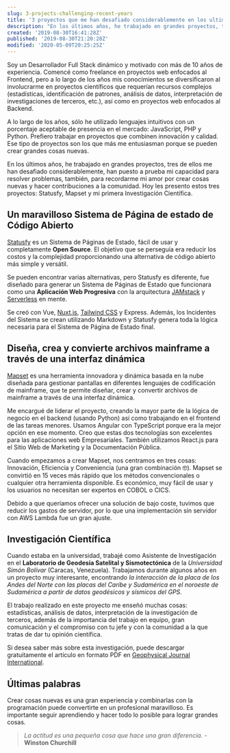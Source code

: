 ```yaml
---
slug: 3-projects-challenging-recent-years
title: '3 proyectos que me han desafiado considerablemente en los ultimo años'
description: "En los últimos años, he trabajado en grandes proyectos, tres de ellos han desafiado mi capacidad para resolver problemas, además de recordarme mi amor por crear cosas nuevas."
created: '2019-08-30T16:41:28Z'
published: '2019-08-30T21:20:28Z'
modified: '2020-05-09T20:25:25Z'
---
```



Soy un Desarrollador Full Stack dinámico y motivado con más de 10 años de experiencia. Comencé como freelance en proyectos web enfocados al Frontend, pero a lo largo de los años mis conocimientos se diversificaron al involucrarme en proyectos científicos que requerían recursos complejos (estadísticas, identificación de patrones, análisis de datos, interpretación de investigaciones de terceros, etc.), así como en proyectos web enfocados al Backend.

A lo largo de los años, sólo he utilizado lenguajes intuitivos con un porcentaje aceptable de presencia en el mercado: JavaScript, PHP y Python. Prefiero trabajar en proyectos que combinen innovación y calidad. Ese tipo de proyectos son los que más me entusiasman porque se pueden crear grandes cosas nuevas.

En los últimos años, he trabajado en grandes proyectos, tres de ellos me han desafiado considerablemente, han puesto a prueba mi capacidad para resolver problemas, también, para recordarme mi amor por crear cosas nuevas y hacer contribuciones a la comunidad. Hoy les presento estos tres proyectos: Statusfy, Mapset y mi primera Investigación Científica.

## Un maravilloso Sistema de Página de estado de Código Abierto

<ImageBlog src="blog/3-projects-challenging-recent-years/statusfy.png" width="1200" height="589" alt="Statusfy - Un maravilloso Sistema de Página de estado de Código Abierto"/>

[Statusfy][statusfy-home] es un Sistema de Páginas de Estado, fácil de usar y completamente **Open Source**. El objetivo que se perseguía era reducir los costos y la complejidad proporcionando una alternativa de código abierto más simple y versátil.

Se pueden encontrar varias alternativas, pero Statusfy es diferente, fue diseñado para generar un Sistema de Páginas de Estado que funcionara como una **Aplicación Web Progresiva** con la arquitectura [JAMstack][jamstack-home] y [Serverless][serverless-home] en mente.

Se creó con Vue, [Nuxt.js][nuxt-home], [Tailwind CSS][tailwindcss-express] y Express. Además, los Incidentes del Sistema se crean utilizando Markdown y Statusfy genera toda la lógica necesaria para el Sistema de Página de Estado final.

## Diseña, crea y convierte archivos mainframe a través de una interfaz dinámica

<ImageBlog src="blog/3-projects-challenging-recent-years/mapset.png" width="1200" height="589" alt="Mapset - Diseña, crea y convierte archivos mainframe a través de una interfaz dinámica"/>

[Mapset][mapset-home] es una herramienta innovadora y dinámica basada en la nube diseñada para gestionar pantallas en diferentes lenguajes de codificación de mainframe, que te permite diseñar, crear y convertir archivos de mainframe a través de una interfaz dinámica.

Me encargué de liderar el proyecto, creando la mayor parte de la lógica de negocio en el backend (usando Python) así como trabajando en el frontend de las tareas menores. Usamos Angular con TypeScript porque era la mejor opción en ese momento. Creo que estas dos tecnologías son excelentes para las aplicaciones web Empresariales. También utilizamos React.js para el Sitio Web de Marketing y la Documentación Pública.

Cuando empezamos a crear Mapset, nos centramos en tres cosas: Innovación, Eficiencia y Conveniencia (una gran combinación 🤓). Mapset se convirtió en 15 veces más rápido que los métodos convencionales o cualquier otra herramienta disponible. Es económico, muy fácil de usar y los usuarios no necesitan ser expertos en COBOL o CICS.

Debido a que queríamos ofrecer una solución de bajo coste, tuvimos que reducir los gastos de servidor, por lo que una implementación sin servidor con AWS Lambda fue un gran ajuste.

## Investigación Científica

<ImageBlog src="blog/3-projects-challenging-recent-years/scientific-article.png" width="1200" height="589" alt="Investigación Científica - Interacción entre las placas de los Andes del Norte, el Caribe y América del Sur"/>

Cuando estaba en la universidad, trabajé como Asistente de Investigación en el **Laboratorio de Geodesia Satelital y Sismotectónica** de la *Universidad Simón Bolívar* (Caracas, Venezuela). Trabajamos durante algunos años en un proyecto muy interesante, encontrando *la interacción de la placa de los Andes del Norte con las placas del Caribe y Sudamérica en el noroeste de Sudamérica a partir de datos geodésicos y sísmicos del GPS*. 

El trabajo realizado en este proyecto me enseñó muchas cosas: estadísticas, análisis de datos, interpretación de la investigación de terceros, además de la importancia del trabajo en equipo, gran comunicación y el compromiso con tu jefe y con la comunidad a la que tratas de dar tu opinión científica.

Si desea saber más sobre esta investigación, puede descargar gratuitamente el artículo en formato PDF en [Geophysical Journal International][scientific-research-article].

## Últimas palabras

Crear cosas nuevas es una gran experiencia y combinarlas con la programación puede convertirte en un profesional maravilloso. Es importante seguir aprendiendo y hacer todo lo posible para lograr grandes cosas.

> *La actitud es una pequeña cosa que hace una gran diferencia.* - **Winston Churchill**




[mapset-home]: https://mapset.app/es
[statusfy-home]: https://statusfy.co/es
[jamstack-home]: https://jamstack.org
[serverless-home]: https://serverless.com/learn/overview/
[nuxt-home]: https://nuxtjs.org
[tailwindcss-express]: https://tailwindcss.com
[scientific-research-article]: https://academic.oup.com/gji/article/214/3/1986/5035819
